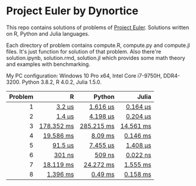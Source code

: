 # Project Euler by Dynortice

This repo contains solutions of problems of [Project Euler](https://projecteuler.net/).
Solutions written on R, Python and Julia languages.

Each directory of problem contains compute.R, compute.py and compute.jl files. It's just function for solution of that problem. Also there're solution.ipynb, solution.rmd, solution.jl which provides some math theory and examples with benchmarking.

My PC configuration: Windows 10 Pro x64, Intel Core i7-9750H, DDR4-3200. Python 3.8.2, R 4.0.2, Julia 1.5.0.

Problem | R | Python | Julia
-: | -: | -: | -:
1 | [3.2 µs](https://github.com/Dynortice/Project-Euler/blob/master/problem_0001/solution.rmd) | [1.616 µs](https://github.com/Dynortice/Project-Euler/blob/master/problem_0001/solution.ipynb) | [0.164 µs](https://github.com/Dynortice/Project-Euler/blob/master/problem_0001/solution.jl)
2 | [1.4 µs](https://github.com/Dynortice/Project-Euler/blob/master/problem_0002/solution.rmd) | [4.198 µs](https://github.com/Dynortice/Project-Euler/blob/master/problem_0002/solution.ipynb) | [0.204 µs](https://github.com/Dynortice/Project-Euler/blob/master/problem_0002/solution.jl)
3 | [178.352 ms](https://github.com/Dynortice/Project-Euler/blob/master/problem_0003/solution.rmd) | [285.215 ms](https://github.com/Dynortice/Project-Euler/blob/master/problem_0003/solution.ipynb) | [14.561 ms](https://github.com/Dynortice/Project-Euler/blob/master/problem_0003/solution.jl)
4 | [19.586 ms](https://github.com/Dynortice/Project-Euler/blob/master/problem_0004/solution.rmd) | [8.09 ms](https://github.com/Dynortice/Project-Euler/blob/master/problem_0004/solution.ipynb) | [0.146 ms](https://github.com/Dynortice/Project-Euler/blob/master/problem_0004/solution.jl)
5 | [91.5 µs](https://github.com/Dynortice/Project-Euler/blob/master/problem_0005/solution.rmd) | [7.455 µs](https://github.com/Dynortice/Project-Euler/blob/master/problem_0005/solution.ipynb) | [1.408 µs](https://github.com/Dynortice/Project-Euler/blob/master/problem_0005/solution.jl)
6 | [301 ns](https://github.com/Dynortice/Project-Euler/blob/master/problem_0006/solution.rmd) | [509 ns](https://github.com/Dynortice/Project-Euler/blob/master/problem_0006/solution.ipynb) | [0.022 ns](https://github.com/Dynortice/Project-Euler/blob/master/problem_0006/solution.jl)
7 | [18.119 ms](https://github.com/Dynortice/Project-Euler/blob/master/problem_0007/solution.rmd) | [24.272 ms](https://github.com/Dynortice/Project-Euler/blob/master/problem_0007/solution.ipynb) | [1.555 ms](https://github.com/Dynortice/Project-Euler/blob/master/problem_0007/solution.jl)
8 | [1.396 ms](https://github.com/Dynortice/Project-Euler/blob/master/problem_0008/solution.rmd) | [0.49 ms](https://github.com/Dynortice/Project-Euler/blob/master/problem_0008/solution.ipynb) | [0.158 ms](https://github.com/Dynortice/Project-Euler/blob/master/problem_0008/solution.jl)